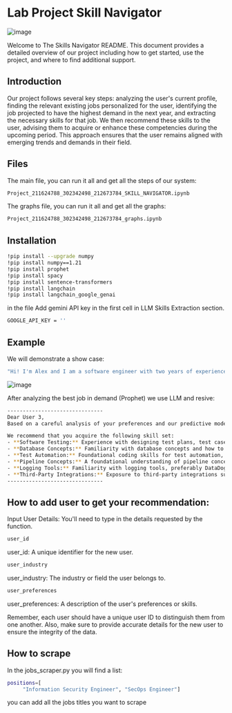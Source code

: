 # Lab Project Skill Navigator
![image](https://github.com/michalbar031/LabProjectSkillNavigator/assets/81368958/d110d2e6-41c3-491f-b2eb-9025149552d2)

Welcome to The Skills Navigator README.
This document provides a detailed overview of our project including how to get started, use the project, and where to find additional support.

## Introduction
Our project follows several key steps: analyzing the user's current profile, finding the relevant existing jobs personalized for the user, identifying the job projected to have the highest demand in the next year, and extracting the necessary skills for that job. We then recommend these skills to the user, advising them to acquire or enhance these competencies during the upcoming period. This approach ensures that the user remains aligned with emerging trends and demands in their field.
## Files
The main file, you can run it all and get all the steps of our system:
```bash
Project_211624788_302342498_212673784_SKILL_NAVIGATOR.ipynb
```

The graphs file, you can run it all and get all the graphs:
```bash
Project_211624788_302342498_212673784_graphs.ipynb
```



## Installation

```bash
!pip install --upgrade numpy
!pip install numpy==1.21
!pip install prophet
!pip install spacy
!pip install sentence-transformers
!pip install langchain
!pip install langchain_google_genai 
```
in the file 
Add gemini API key in the first cell in LLM Skills Extraction section.
```bash
GOOGLE_API_KEY = ''
```
## Example
We will demonstrate a show case:
```bash
"Hi! I'm Alex and I am a software engineer with two years of experience. My architecture background bolsters my design skills and now, I specialize in frontend development. I create mobile first, responsive web applications that are highly efficient and scalable. I am always looking to learn new skills and work with new technologies. My main languages and technologies are HTML, CSS, Javascript, Typescript, Vue, and React. I also currently use AWS and noSQL databases at my current company.",

```
![image](https://github.com/michalbar031/LabProjectSkillNavigator/assets/81368958/cd9b669e-dce3-4425-a526-4af0907086b3)

After analyzing the best job in demand (Prophet) we use LLM and resive:
```bash
-------------------------------
Dear User 3,
Based on a careful analysis of your preferences and our predictive modeling, we anticipate that the following skill set will be highly sought after in your field. Acquiring these competencies will position you advantageously in the evolving job market.

We recommend that you acquire the following skill set:
- **Software Testing:** Experience with designing test plans, test cases, and preparing test data.
- **Database Concepts:** Familiarity with database concepts and how to write and perform queries to ensure data integrity, particularly with MongoDB and ElasticSearch.
- **Test Automation:** Foundational coding skills for test automation, particularly using TypeScript and Playwright.
- **Pipeline Concepts:** A foundational understanding of pipeline concepts, preferably GitLab.
- **Logging Tools:** Familiarity with logging tools, preferably DataDog.
- **Third-Party Integrations:** Exposure to third-party integrations such as Shopify, Magento, Segment, etc.
-------------------------------


```


## How to add user to get your recommendation:
Input User Details: You'll need to type in the details requested by the function. 

```bash
user_id
```
user_id: A unique identifier for the new user.
```bash
user_industry
```
user_industry: The industry or field the user belongs to.
```bash
user_preferences
```
user_preferences: A description of the user's preferences or skills.

Remember, each user should have a unique user ID to distinguish them from one another. Also, make sure to provide accurate details for the new user to ensure the integrity of the data.
## How to scrape
In the jobs_scraper.py you will find a list:
```bash
positions=[
     "Information Security Engineer", "SecOps Engineer"]
```
you can add all the jobs titles you want to scrape
